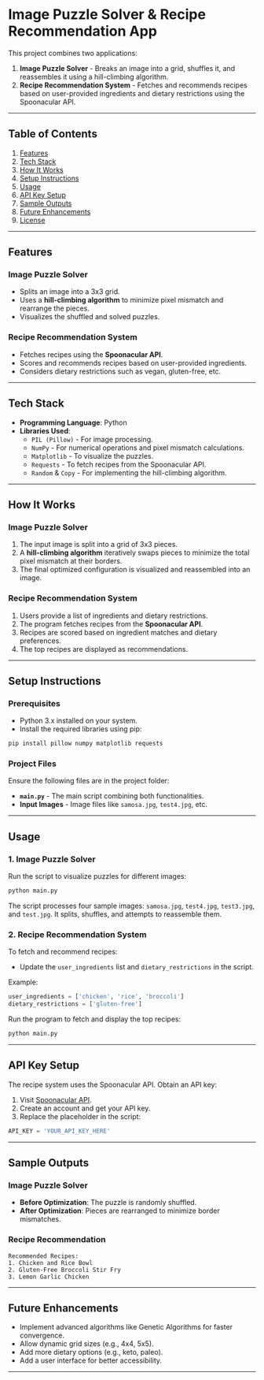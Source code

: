 # Image Puzzle Solver & Recipe Recommendation App

This project combines two applications:
1. **Image Puzzle Solver** - Breaks an image into a grid, shuffles it, and reassembles it using a hill-climbing algorithm.
2. **Recipe Recommendation System** - Fetches and recommends recipes based on user-provided ingredients and dietary restrictions using the Spoonacular API.

---

## Table of Contents
1. [Features](#features)
2. [Tech Stack](#tech-stack)
3. [How It Works](#how-it-works)
4. [Setup Instructions](#setup-instructions)
5. [Usage](#usage)
6. [API Key Setup](#api-key-setup)
7. [Sample Outputs](#sample-outputs)
8. [Future Enhancements](#future-enhancements)
9. [License](#license)

---

## Features

### Image Puzzle Solver
- Splits an image into a 3x3 grid.
- Uses a **hill-climbing algorithm** to minimize pixel mismatch and rearrange the pieces.
- Visualizes the shuffled and solved puzzles.

### Recipe Recommendation System
- Fetches recipes using the **Spoonacular API**.
- Scores and recommends recipes based on user-provided ingredients.
- Considers dietary restrictions such as vegan, gluten-free, etc.

---

## Tech Stack
- **Programming Language**: Python
- **Libraries Used**:
  - `PIL (Pillow)` - For image processing.
  - `NumPy` - For numerical operations and pixel mismatch calculations.
  - `Matplotlib` - To visualize the puzzles.
  - `Requests` - To fetch recipes from the Spoonacular API.
  - `Random` & `Copy` - For implementing the hill-climbing algorithm.

---

## How It Works

### Image Puzzle Solver
1. The input image is split into a grid of 3x3 pieces.
2. A **hill-climbing algorithm** iteratively swaps pieces to minimize the total pixel mismatch at their borders.
3. The final optimized configuration is visualized and reassembled into an image.

### Recipe Recommendation System
1. Users provide a list of ingredients and dietary restrictions.
2. The program fetches recipes from the **Spoonacular API**.
3. Recipes are scored based on ingredient matches and dietary preferences.
4. The top recipes are displayed as recommendations.

---

## Setup Instructions

### Prerequisites
- Python 3.x installed on your system.
- Install the required libraries using pip:

```bash
pip install pillow numpy matplotlib requests
```

### Project Files
Ensure the following files are in the project folder:
- **`main.py`** - The main script combining both functionalities.
- **Input Images** - Image files like `samosa.jpg`, `test4.jpg`, etc.

---

## Usage

### 1. Image Puzzle Solver
Run the script to visualize puzzles for different images:

```bash
python main.py
```

The script processes four sample images: `samosa.jpg`, `test4.jpg`, `test3.jpg`, and `test.jpg`. It splits, shuffles, and attempts to reassemble them.

### 2. Recipe Recommendation System
To fetch and recommend recipes:
- Update the `user_ingredients` list and `dietary_restrictions` in the script.

Example:
```python
user_ingredients = ['chicken', 'rice', 'broccoli']
dietary_restrictions = ['gluten-free']
```
Run the program to fetch and display the top recipes:
```bash
python main.py
```

---

## API Key Setup
The recipe system uses the Spoonacular API. Obtain an API key:
1. Visit [Spoonacular API](https://spoonacular.com/food-api).
2. Create an account and get your API key.
3. Replace the placeholder in the script:

```python
API_KEY = 'YOUR_API_KEY_HERE'
```

---

## Sample Outputs

### Image Puzzle Solver
- **Before Optimization**: The puzzle is randomly shuffled.
- **After Optimization**: Pieces are rearranged to minimize border mismatches.

### Recipe Recommendation
```
Recommended Recipes:
1. Chicken and Rice Bowl
2. Gluten-Free Broccoli Stir Fry
3. Lemon Garlic Chicken
```

---

## Future Enhancements
- Implement advanced algorithms like Genetic Algorithms for faster convergence.
- Allow dynamic grid sizes (e.g., 4x4, 5x5).
- Add more dietary options (e.g., keto, paleo).
- Add a user interface for better accessibility.

---

